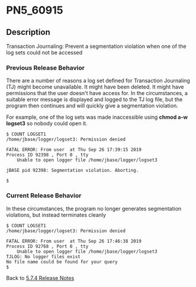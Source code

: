 # PN5_60915

<PageHeader />

## Description

Transaction Journaling: Prevent a segmentation violation when one of the log sets could not be accessed

### Previous Release Behavior

There are a number of reasons a log set defined for Transaction Journaling (TJ) might become unavailable. It might have been deleted. It might have permissions that the user doesn't have access for. In the circumstances, a suitable error message is displayed and logged to the TJ log file, but the program then continues and will quickly give a segmentation violation.

For example, one of the log sets was made inaccessible using **chmod a-w logset3** so nobody could open it.

```
$ COUNT LOGSET1
/home/jbase/logger/logset3: Permission denied

FATAL ERROR: From user  at Thu Sep 26 17:39:15 2019
Process ID 92398 , Port 0 , tty
    Unable to open logger file /home/jbase/logger/logset3

jBASE pid 92398: Segmentation violation. Aborting.

$
```

### Current Release Behavior

In these circumstances, the program no longer generates segmentation violations, but instead terminates cleanly

```
$ COUNT LOGSET1
/home/jbase/logger/logset3: Permission denied

FATAL ERROR: From user  at Thu Sep 26 17:46:38 2019
Process ID 92768 , Port 0 , tty
    Unable to open logger file /home/jbase/logger/logset3
TJLOG: No logger files exist
No file name could be found for your query
$
```

Back to [5.7.4 Release Notes](./../jbase-5.7.4-release-notes/README.md)
  
<PageFooter />
